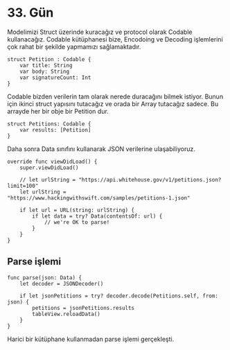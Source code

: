 # 33. Gün

Modelimizi Struct üzerinde kuracağız ve protocol olarak Codable kullanacağız. Codable kütüphanesi bize, Encodoing ve Decoding işlemlerini çok rahat bir şekilde yapmamızı sağlamaktadır.

```
struct Petition : Codable {
    var title: String
    var body: String
    var signatureCount: Int
}
```

Codable bizden verilerin tam olarak nerede duracağını bilmek istiyor. Bunun için ikinci struct yapısını tutacağız ve orada bir Array tutacağız sadece. Bu arrayde her bir obje bir Petition dur.

```
struct Petitions: Codable {
    var results: [Petition]
}
```

Daha sonra Data sınıfını kullanarak JSON verilerine ulaşabiliyoruz.

```
override func viewDidLoad() {
    super.viewDidLoad()

    // let urlString = "https://api.whitehouse.gov/v1/petitions.json?limit=100"
    let urlString = "https://www.hackingwithswift.com/samples/petitions-1.json"

    if let url = URL(string: urlString) {
        if let data = try? Data(contentsOf: url) {
            // we're OK to parse!
        }
    }
}
```

## Parse işlemi

```
func parse(json: Data) {
    let decoder = JSONDecoder()

    if let jsonPetitions = try? decoder.decode(Petitions.self, from: json) {
        petitions = jsonPetitions.results
        tableView.reloadData()
    }
}
```

Harici bir kütüphane kullanmadan parse işlemi gerçekleşti.    
